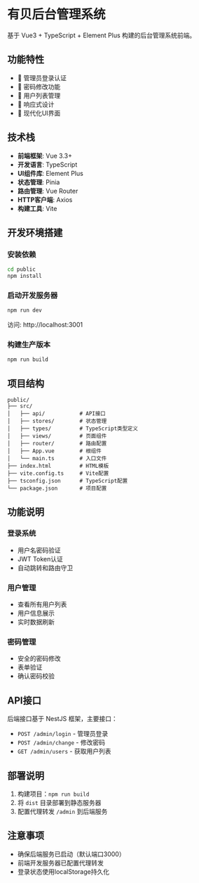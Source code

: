 # 有贝后台管理系统

基于 Vue3 + TypeScript + Element Plus 构建的后台管理系统前端。

## 功能特性

- 🔐 管理员登录认证
- 🔑 密码修改功能
- 👥 用户列表管理
- 📱 响应式设计
- 🎨 现代化UI界面

## 技术栈

- **前端框架**: Vue 3.3+
- **开发语言**: TypeScript
- **UI组件库**: Element Plus
- **状态管理**: Pinia
- **路由管理**: Vue Router
- **HTTP客户端**: Axios
- **构建工具**: Vite

## 开发环境搭建

### 安装依赖

```bash
cd public
npm install
```

### 启动开发服务器

```bash
npm run dev
```

访问: http://localhost:3001

### 构建生产版本

```bash
npm run build
```

## 项目结构

```
public/
├── src/
│   ├── api/           # API接口
│   ├── stores/        # 状态管理
│   ├── types/         # TypeScript类型定义
│   ├── views/         # 页面组件
│   ├── router/        # 路由配置
│   ├── App.vue        # 根组件
│   └── main.ts        # 入口文件
├── index.html         # HTML模板
├── vite.config.ts     # Vite配置
├── tsconfig.json      # TypeScript配置
└── package.json       # 项目配置
```

## 功能说明

### 登录系统
- 用户名密码验证
- JWT Token认证
- 自动跳转和路由守卫

### 用户管理
- 查看所有用户列表
- 用户信息展示
- 实时数据刷新

### 密码管理
- 安全的密码修改
- 表单验证
- 确认密码校验

## API接口

后端接口基于 NestJS 框架，主要接口：

- `POST /admin/login` - 管理员登录
- `POST /admin/change` - 修改密码  
- `GET /admin/users` - 获取用户列表

## 部署说明

1. 构建项目：`npm run build`
2. 将 `dist` 目录部署到静态服务器
3. 配置代理转发 `/admin` 到后端服务

## 注意事项

- 确保后端服务已启动（默认端口3000）
- 前端开发服务器已配置代理转发
- 登录状态使用localStorage持久化 